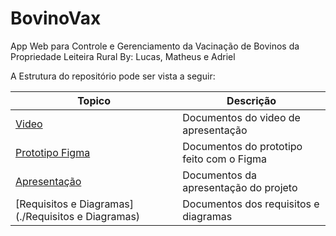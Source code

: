 # BovinoVax
App Web para Controle e Gerenciamento da Vacinação de Bovinos da Propriedade Leiteira Rural
By: Lucas, Matheus e Adriel

A Estrutura do repositório pode ser vista a seguir:

| Topico                                                | Descrição                                                    |
| ----------------------------------------------------- | ------------------------------------------------------------ |
| [Video](./video)                                     | Documentos do video de apresentação                         |
| [Prototipo Figma](./Figma)                         | Documentos do prototipo feito com o Figma                |
| [Apresentação](./Apresentacao)                         | Documentos da apresentação do projeto                |
| [Requisitos e Diagramas](./Requisitos e Diagramas)                         | Documentos dos requisitos e diagramas                |
